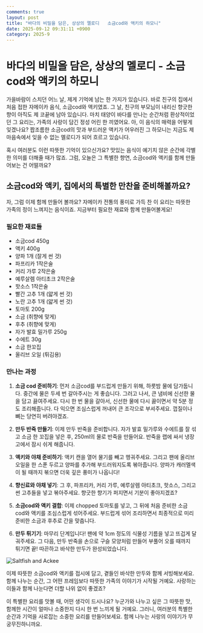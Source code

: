 ```yaml
---
comments: true
layout: post
title: "바다의 비밀을 담은, 상상의 멜로디   소금cod와 액키의 하모니"
date: 2025-09-12 09:31:11 +0900
category: 2025-9
---
```


# 바다의 비밀을 담은, 상상의 멜로디 - 소금cod와 액키의 하모니

가을바람이 스치던 어느 날, 제게 기억에 남는 한 가지가 있습니다. 바로 친구의 집에서 처음 접한 자메이카 음식, 소금cod와 액키였죠. 그 날, 친구의 부모님이 내리신 향긋한 향이 아직도 제 코끝에 남아 있습니다. 마치 태양이 바다를 만나는 순간처럼 환상적이었던 그 요리는, 가족의 사랑이 담긴 정성 어린 한 끼였어요. 아, 이 음식의 매력을 어떻게 잊겠나요? 짭조름한 소금cod의 맛과 부드러운 액키가 어우러진 그 하모니는 지금도 제 마음속에서 잊을 수 없는 멜로디가 되어 흐르고 있습니다.

혹시 여러분도 이런 따뜻한 기억이 있으신가요? 맛있는 음식이 예기치 않은 순간에 각별한 의미를 더해줄 때가 많죠. 그럼, 오늘은 그 특별한 향연, 소금cod와 액키를 함께 만들어보는 건 어떨까요?

  

## 소금cod와 액키, 집에서의 특별한 만찬을 준비해볼까요?

자, 그럼 이제 함께 만들어 볼까요? 자메이카 전통의 풍미로 가득 찬 이 요리는 따뜻한 가족의 정이 느껴지는 음식이죠. 지금부터 필요한 재료와 함께 만들어볼게요!

### 필요한 재료들

- 소금cod 450g
- 액키 400g
- 양파 1개 (잘게 썬 것)
- 파프리카 1작은술
- 커리 가루 2작은술
- 예루살렘 아티초크 2작은술
- 핫소스 1작은술
- 빨간 고추 1개 (얇게 썬 것)
- 노란 고추 1개 (얇게 썬 것)
- 토마토 200g
- 소금 (취향에 맞게)
- 후추 (취향에 맞게)
- 자가 발효 밀가루 250g
- 수에트 30g
- 소금 한꼬집
- 올리브 오일 (튀김용)

  

### 만나는 과정

1. **소금 cod 준비하기**: 먼저 소금cod를 부드럽게 만들기 위해, 하룻밤 물에 담가둡니다. 중간에 물은 두세 번 갈아주시는 게 좋습니다. 그러고 나서, 큰 냄비에 신선한 물을 담고 끓여주세요. 다시 한 번 물을 갈아서, 신선한 물에 다시 끓이면서 약 5분 정도 조리해줍니다. 다 익으면 조심스럽게 꺼내어 큰 조각으로 부셔주세요. 껍질이나 뼈는 당연히 버려야겠죠. 

2. **만두 반죽 만들기**: 이제 만두 반죽을 준비합니다. 자가 발효 밀가루와 수에트를 잘 섞고 소금 한 꼬집을 넣은 후, 250ml의 물로 반죽을 만들어요. 반죽을 랩에 싸서 냉장고에서 잠시 쉬게 해줍니다.

3. **액키와 야채 준비하기**: 액키 캔을 열어 물기를 빼고 헹궈주세요. 그리고 팬에 올리브 오일을 한 스푼 두르고 양파를 추가해 부드러워지도록 볶아줍니다. 양파가 캐러멜색이 될 때까지 볶으면 더욱 깊은 풍미가 나옵니다!

4. **향신료와 야채 넣기**: 그 후, 파프리카, 커리 가루, 예루살렘 아티초크, 핫소스, 그리고 썬 고추들을 넣고 볶아주세요. 향긋한 향기가 퍼지면서 기분이 좋아지겠죠?

5. **소금cod와 액키 결합**: 이제 chopped 토마토를 넣고, 그 뒤에 처음 준비한 소금 cod와 액키를 조심스럽게 섞어주세요. 부드럽게 섞어 조리하면서 최종적으로 미리 준비한 소금과 후추로 간을 맞춥니다. 

6. **만두 튀기기**: 마무리 단계입니다! 팬에 약 1cm 정도의 식물성 기름을 넣고 뜨겁게 달궈주세요. 그 다음, 만두 반죽을 손으로 구슬 모양처럼 만들어 부풀어 오를 때까지 튀기면 끝! 따끈하고 바삭한 만두가 완성되었습니다.

  

![Saltfish and Ackee](https://www.themealdb.com/images/media/meals/vytypy1511883765.jpg)

  

이제 따뜻한 소금cod와 액키를 접시에 담고, 곁들인 바삭한 만두와 함께 서빙해보세요. 함께 나누는 순간, 그 어떤 프레임보다 따뜻한 가족의 이야기가 시작될 거예요. 사랑하는 이들과 함께 나눈다면 더할 나위 없이 좋겠죠?

  

이 특별한 요리를 맛볼 때, 어떤 생각이 드시나요? 누군가와 나누고 싶은 그 따뜻한 맛, 함께한 시간이 얼마나 소중한지 다시 한 번 느끼게 될 거예요. 그러니, 여러분의 특별한 순간과 기억을 사로잡는 소중한 요리를 만들어보세요. 함께 나누는 사랑의 이야기가 무궁무진하니까요.